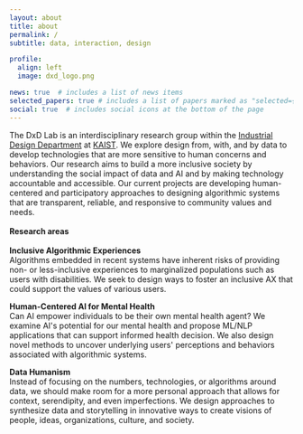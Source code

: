 ```yaml
---
layout: about
title: about
permalink: /
subtitle: data, interaction, design

profile:
  align: left
  image: dxd_logo.png

news: true  # includes a list of news items
selected_papers: true # includes a list of papers marked as "selected={true}"
social: true  # includes social icons at the bottom of the page
---
```


The DxD Lab is an interdisciplinary research group within the [Industrial Design Department](https://id.kaist.ac.kr) at [KAIST](https://kaist.ac.kr). We explore design from, with, and by data to develop technologies that are more sensitive to human concerns and behaviors. Our research aims to build a more inclusive society by understanding the social impact of data and AI and by making technology accountable and accessible. Our current projects are developing human-centered and participatory approaches to designing algorithmic systems that are transparent, reliable, and responsive to community values and needs. 
<br>
<br>
<b>Research areas</b><br>
<br>
<b>Inclusive Algorithmic Experiences</b><br>
Algorithms embedded in recent systems have inherent risks of providing non- or less-inclusive experiences to marginalized populations such as users with disabilities. We seek to design ways to foster an inclusive AX that could support the values of various users. 
<br>

<b>Human-Centered AI for Mental Health</b><br>
Can AI empower individuals to be their own mental health agent? We examine AI's potential for our mental health and propose ML/NLP applications that can support informed health decision. We also design novel methods to uncover underlying users' perceptions and behaviors associated with algorithmic systems.
<br>

<b>Data Humanism</b><br>
Instead of focusing on the numbers, technologies, or algorithms around data, we should make room for a more personal approach that allows for context, serendipity, and even imperfections. We design approaches to synthesize data and storytelling in innovative ways to create visions of people, ideas, organizations, culture, and society.
